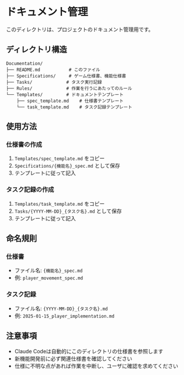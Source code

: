 # ドキュメント管理

このディレクトリは、プロジェクトのドキュメント管理用です。

## ディレクトリ構造

```
Documentation/
├── README.md           # このファイル
├── Specifications/     # ゲーム仕様書、機能仕様書
├── Tasks/             # タスク実行記録
├── Rules/             # 作業を行うにあたってのルール
└── Templates/         # ドキュメントテンプレート
    ├── spec_template.md    # 仕様書テンプレート
    └── task_template.md    # タスク記録テンプレート
```

## 使用方法

### 仕様書の作成
1. `Templates/spec_template.md` をコピー
2. `Specifications/{機能名}_spec.md` として保存
3. テンプレートに従って記入

### タスク記録の作成
1. `Templates/task_template.md` をコピー
2. `Tasks/{YYYY-MM-DD}_{タスク名}.md` として保存
3. テンプレートに従って記入

## 命名規則

### 仕様書
- ファイル名: `{機能名}_spec.md`
- 例: `player_movement_spec.md`

### タスク記録
- ファイル名: `{YYYY-MM-DD}_{タスク名}.md`
- 例: `2025-01-15_player_implementation.md`

## 注意事項

- Claude Codeは自動的にこのディレクトリの仕様書を参照します
- 新機能開発前に必ず関連仕様書を確認してください
- 仕様に不明な点があれば作業を中断し、ユーザに確認を求めてください
